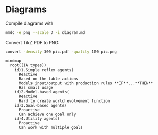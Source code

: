 # Diagrams

Compile diagrams with

```bash
mmdc -e png --scale 3 -i diagram.md 
```

Convert TikZ PDF to PNG:

```bash
convert -density 300 pic.pdf -quality 100 pic.png
```

```mermaid
mindmap
  root((IA types))
    id)1.Simple reflex agents(
      Reactive
      Based on the table actions
      Models input/output with production rules **IF**...**THEN**
      Has small usage
    id)2.Model-based agents(
      Reactive
      Hard to create world evolvement function
    id)3.Goal-based agents(
      Proactive
      Can achieve one goal only
    id)4.Utility agents(
      Proactive
      Can work with multiple goals
```

